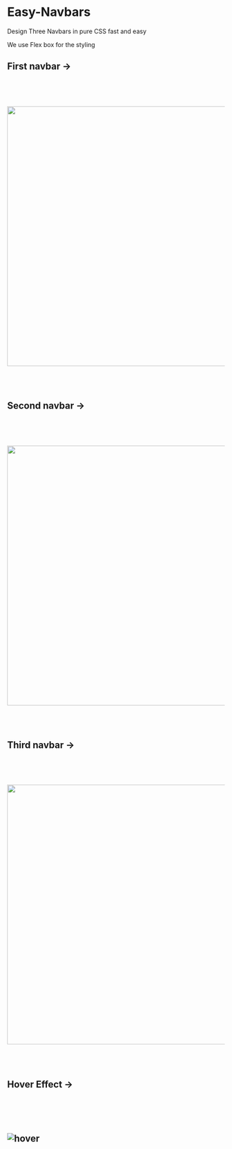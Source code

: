 # Easy-Navbars
Design Three Navbars in pure CSS fast and easy

We use Flex box for the styling 

<h2>First navbar -> <h2>
  <br>
  <br>
  <img src="https://user-images.githubusercontent.com/69747205/159120502-1eb4d618-f860-4436-ab32-b8421c6e63f7.png" width="600">
  
  <br>
  <br>
  <br>
  
  <h2>Second navbar -> <h2>
    <br>
    <br>
    
  <img src="https://user-images.githubusercontent.com/69747205/159120698-d705091c-7e04-4389-bc18-7df7a6c05fb1.png" width="600">
    
  <br>
  <br>
  <br>
    
   <h2> Third navbar -> <h2>
    <br>
    <br>
      
   <img src="https://user-images.githubusercontent.com/69747205/159120762-c30293e7-b461-47ae-86c8-6d6249234b40.png" width="600">
     
  <br>
  <br>
  <br>
     
   <h2> Hover Effect -> <h2>
     <br>
     <br>
     
      
![hover](https://user-images.githubusercontent.com/69747205/159120814-14ab830b-2dc8-4cee-a81a-0c64dab2b563.png)
